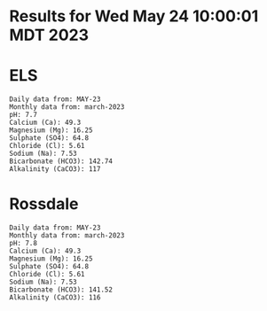 # Results for Wed May 24 10:00:01 MDT 2023
# ELS
```
Daily data from: MAY-23
Monthly data from: march-2023
pH: 7.7
Calcium (Ca): 49.3
Magnesium (Mg): 16.25
Sulphate (SO4): 64.8
Chloride (Cl): 5.61
Sodium (Na): 7.53
Bicarbonate (HCO3): 142.74
Alkalinity (CaCO3): 117
```
# Rossdale
```
Daily data from: MAY-23
Monthly data from: march-2023
pH: 7.8
Calcium (Ca): 49.3
Magnesium (Mg): 16.25
Sulphate (SO4): 64.8
Chloride (Cl): 5.61
Sodium (Na): 7.53
Bicarbonate (HCO3): 141.52
Alkalinity (CaCO3): 116
```
